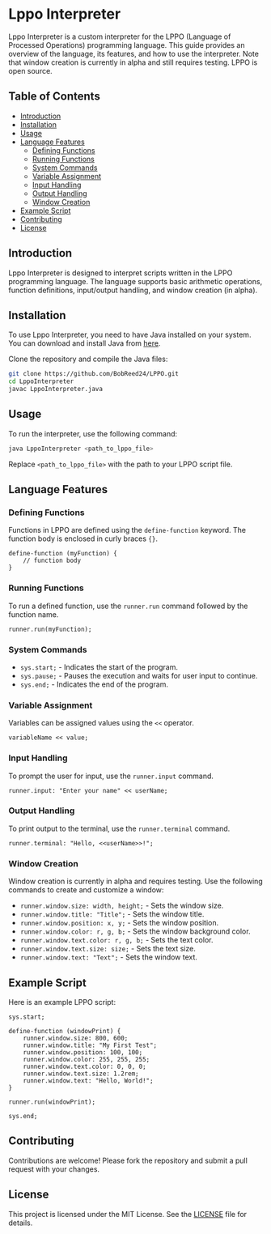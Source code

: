 # Lppo Interpreter

Lppo Interpreter is a custom interpreter for the LPPO (Language of Processed Operations) programming language. This guide provides an overview of the language, its features, and how to use the interpreter. Note that window creation is currently in alpha and still requires testing. LPPO is open source.

## Table of Contents

- [Introduction](#introduction)
- [Installation](#installation)
- [Usage](#usage)
- [Language Features](#language-features)
  - [Defining Functions](#defining-functions)
  - [Running Functions](#running-functions)
  - [System Commands](#system-commands)
  - [Variable Assignment](#variable-assignment)
  - [Input Handling](#input-handling)
  - [Output Handling](#output-handling)
  - [Window Creation](#window-creation)
- [Example Script](#example-script)
- [Contributing](#contributing)
- [License](#license)

## Introduction

Lppo Interpreter is designed to interpret scripts written in the LPPO programming language. The language supports basic arithmetic operations, function definitions, input/output handling, and window creation (in alpha).

## Installation

To use Lppo Interpreter, you need to have Java installed on your system. You can download and install Java from [here](https://www.oracle.com/java/technologies/javase-downloads.html).

Clone the repository and compile the Java files:

```sh
git clone https://github.com/BobReed24/LPPO.git
cd LppoInterpreter
javac LppoInterpreter.java
```

## Usage

To run the interpreter, use the following command:

```sh
java LppoInterpreter <path_to_lppo_file>
```

Replace `<path_to_lppo_file>` with the path to your LPPO script file.

## Language Features

### Defining Functions

Functions in LPPO are defined using the `define-function` keyword. The function body is enclosed in curly braces `{}`.

```lppo
define-function (myFunction) {
    // function body
}
```

### Running Functions

To run a defined function, use the `runner.run` command followed by the function name.

```lppo
runner.run(myFunction);
```

### System Commands

- `sys.start;` - Indicates the start of the program.
- `sys.pause;` - Pauses the execution and waits for user input to continue.
- `sys.end;` - Indicates the end of the program.

### Variable Assignment

Variables can be assigned values using the `<<` operator.

```lppo
variableName << value;
```

### Input Handling

To prompt the user for input, use the `runner.input` command.

```lppo
runner.input: "Enter your name" << userName;
```

### Output Handling

To print output to the terminal, use the `runner.terminal` command.

```lppo
runner.terminal: "Hello, <<userName>>!";
```

### Window Creation

Window creation is currently in alpha and requires testing. Use the following commands to create and customize a window:

- `runner.window.size: width, height;` - Sets the window size.
- `runner.window.title: "Title";` - Sets the window title.
- `runner.window.position: x, y;` - Sets the window position.
- `runner.window.color: r, g, b;` - Sets the window background color.
- `runner.window.text.color: r, g, b;` - Sets the text color.
- `runner.window.text.size: size;` - Sets the text size.
- `runner.window.text: "Text";` - Sets the window text.

## Example Script

Here is an example LPPO script:

```lppo
sys.start;

define-function (windowPrint) {
    runner.window.size: 800, 600;
    runner.window.title: "My First Test";
    runner.window.position: 100, 100;
    runner.window.color: 255, 255, 255;
    runner.window.text.color: 0, 0, 0;
    runner.window.text.size: 1.2rem;
    runner.window.text: "Hello, World!";
}

runner.run(windowPrint);

sys.end;
```

## Contributing

Contributions are welcome! Please fork the repository and submit a pull request with your changes.

## License

This project is licensed under the MIT License. See the [LICENSE](LICENSE) file for details.
